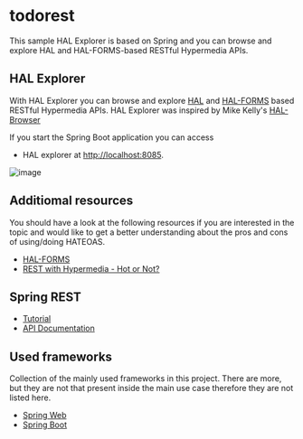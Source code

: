 # todorest
This sample HAL Explorer is based on Spring and you can browse and explore HAL and HAL-FORMS-based RESTful Hypermedia APIs.

## HAL Explorer

With HAL Explorer you can browse and explore [HAL](http://stateless.co/hal_specification.html) 
and [HAL-FORMS](https://rwcbook.github.io/hal-forms/) based RESTful Hypermedia APIs.
HAL Explorer was inspired by Mike Kelly's [HAL-Browser](https://github.com/mikekelly/hal-browser)


If you start the Spring Boot application you can access

*   HAL explorer at [http://localhost:8085](http://localhost:8085/).

![image](https://user-images.githubusercontent.com/17804600/86898475-0ae70480-c109-11ea-8cf5-384f1aff3711.png)

## Additiomal resources
You should have a look at the following resources if you are interested in the topic and would like to get a better understanding about the pros and cons of using/doing HATEOAS.

*   [HAL-FORMS](https://rwcbook.github.io/hal-forms/)
*   [REST with Hypermedia - Hot or Not?](https://reflectoring.io/rest-hypermedia/)

## Spring REST

*   [Tutorial](https://spring.io/guides/tutorials/rest/)
*   [API Documentation](https://documenter.getpostman.com/view/7154597/S1EH4hx7)

## Used frameworks
Collection of the mainly used frameworks in this project. There are more, but they are not that present inside the main use case therefore they are not listed here.

*   [Spring Web](https://docs.spring.io/spring/docs/5.2.0.RC2/spring-framework-reference/web.html#spring-web)
*   [Spring Boot](https://docs.spring.io/spring-boot/docs/2.2.0.M6/reference/htmlsingle/)




